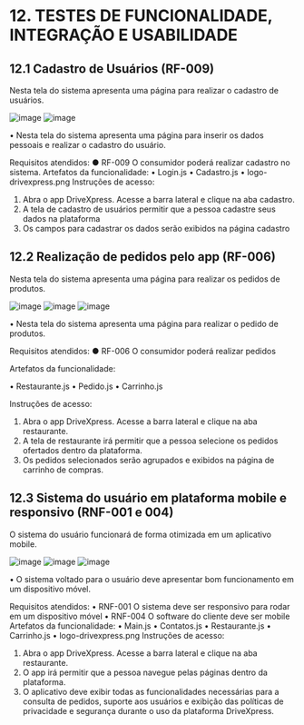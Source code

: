 # 12. TESTES DE FUNCIONALIDADE, INTEGRAÇÃO E USABILIDADE

## 12.1 Cadastro de Usuários (RF-009)
Nesta tela do sistema apresenta uma página para realizar o cadastro de usuários.

![image](https://github.com/ICEI-PUC-Minas-PMV-ADS/pmv-ads-2023-2-e4-proj-dad-t3-gerenciamento_drive_thru/assets/103782980/e3af5e10-ecf3-4909-9c03-486ec9d788b2)
![image](https://github.com/ICEI-PUC-Minas-PMV-ADS/pmv-ads-2023-2-e4-proj-dad-t3-gerenciamento_drive_thru/assets/103782980/4a271e4c-ac89-411f-84bb-9852a6246ed6)
 

•	Nesta tela do sistema apresenta uma página para inserir os dados pessoais e realizar o cadastro do usuário. 


Requisitos atendidos:
● RF-009	O consumidor poderá realizar cadastro no sistema. 
Artefatos da funcionalidade:
•	Login.js 
•	Cadastro.js
•	logo-drivexpress.png
 Instruções de acesso: 
1. Abra o app DriveXpress. Acesse a barra lateral e clique na aba cadastro.
2. A tela de cadastro de usuários permitir que a pessoa cadastre seus dados na plataforma
3. Os campos para cadastrar os dados serão exibidos na página cadastro

   
## 12.2 Realização de pedidos pelo app (RF-006)

Nesta tela do sistema apresenta uma página para realizar os pedidos de produtos.

![image](https://github.com/ICEI-PUC-Minas-PMV-ADS/pmv-ads-2023-2-e4-proj-dad-t3-gerenciamento_drive_thru/assets/103782980/5af7715a-46bb-47f2-8f1d-d26a1878e518)
![image](https://github.com/ICEI-PUC-Minas-PMV-ADS/pmv-ads-2023-2-e4-proj-dad-t3-gerenciamento_drive_thru/assets/103782980/64d75f1c-8633-46a8-a9cc-cd371d6fd8e0)
![image](https://github.com/ICEI-PUC-Minas-PMV-ADS/pmv-ads-2023-2-e4-proj-dad-t3-gerenciamento_drive_thru/assets/103782980/8a0ed0f1-1fb5-4fd9-adf8-1e872810befb)
         

•	Nesta tela do sistema apresenta uma página para realizar o pedido de produtos. 

Requisitos atendidos:
● RF-006	O consumidor poderá realizar pedidos 

Artefatos da funcionalidade:

•	Restaurante.js 
•	Pedido.js 
•	Carrinho.js

 Instruções de acesso: 
 
1. Abra o app DriveXpress. Acesse a barra lateral e clique na aba restaurante.
2. A tela de restaurante irá permitir que a pessoa selecione os pedidos ofertados dentro da plataforma.
3. Os pedidos selecionados serão agrupados e exibidos na página de carrinho de compras.

   
## 12.3 Sistema do usuário em plataforma mobile e responsivo (RNF-001 e 004)

O sistema do usuário funcionará de forma otimizada em um aplicativo mobile.

![image](https://github.com/ICEI-PUC-Minas-PMV-ADS/pmv-ads-2023-2-e4-proj-dad-t3-gerenciamento_drive_thru/assets/103782980/6e53c8eb-3b47-4f86-9558-a8d83d458e1e)
![image](https://github.com/ICEI-PUC-Minas-PMV-ADS/pmv-ads-2023-2-e4-proj-dad-t3-gerenciamento_drive_thru/assets/103782980/5d4eb3a8-3cda-441a-8aea-fb1be43f7375)
![image](https://github.com/ICEI-PUC-Minas-PMV-ADS/pmv-ads-2023-2-e4-proj-dad-t3-gerenciamento_drive_thru/assets/103782980/28a0f55a-e038-47aa-9c3d-016910fbe379)

     


•	O sistema voltado para o usuário deve apresentar bom funcionamento em um dispositivo móvel. 

Requisitos atendidos:
•	RNF-001   O sistema deve ser responsivo para rodar em um dispositivo móvel
•	RNF-004   O software do cliente deve ser mobile
Artefatos da funcionalidade:
•	Main.js 
•	Contatos.js
•	Restaurante.js
•	Carrinho.js
•	logo-drivexpress.png
 Instruções de acesso: 
1. Abra o app DriveXpress. Acesse a barra lateral e clique na aba restaurante.
2. O app irá permitir que a pessoa navegue pelas páginas dentro da plataforma.
3. O aplicativo deve exibir todas as funcionalidades necessárias para a consulta de pedidos, suporte aos usuários e exibição das políticas de privacidade e segurança durante o uso da plataforma DriveXpress.







